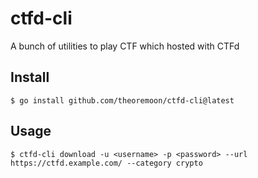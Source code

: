 # ctfd-cli

A bunch of utilities to play CTF which hosted with CTFd

## Install

```
$ go install github.com/theoremoon/ctfd-cli@latest
```

## Usage

```
$ ctfd-cli download -u <username> -p <password> --url https://ctfd.example.com/ --category crypto
```

